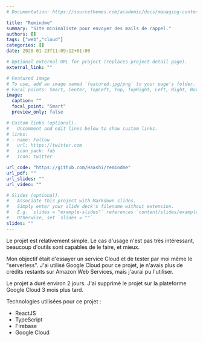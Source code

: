 ```yaml
---
# Documentation: https://sourcethemes.com/academic/docs/managing-content/

title: "Remindme"
summary: "Site minimaliste pour envoyer des mails de rappel."
authors: []
tags: ["web","cloud"]
categories: []
date: 2020-01-23T11:09:12+01:00

# Optional external URL for project (replaces project detail page).
external_link: ""

# Featured image
# To use, add an image named `featured.jpg/png` to your page's folder.
# Focal points: Smart, Center, TopLeft, Top, TopRight, Left, Right, BottomLeft, Bottom, BottomRight.
image:
  caption: ""
  focal_point: "Smart"
  preview_only: false

# Custom links (optional).
#   Uncomment and edit lines below to show custom links.
# links:
# - name: Follow
#   url: https://twitter.com
#   icon_pack: fab
#   icon: twitter

url_code: "https://github.com/Haashi/remindme"
url_pdf: ""
url_slides: ""
url_video: ""

# Slides (optional).
#   Associate this project with Markdown slides.
#   Simply enter your slide deck's filename without extension.
#   E.g. `slides = "example-slides"` references `content/slides/example-slides.md`.
#   Otherwise, set `slides = ""`.
slides: ""
---
```


Le projet est relativement simple. Le cas d'usage n'est pas très intéressant, beaucoup d'outils sont capables de le faire, et mieux.

Mon objectif était d'essayer un service Cloud et de tester par moi même le "serverless". J'ai utilisé Google Cloud pour ce projet, je n'avais plus de crédits restants sur Amazon Web Services, mais j'aurai pu l'utiliser.

Le projet a duré environ 2 jours. J'ai supprimé le projet sur la plateforme Google Cloud 3 mois plus tard.

Technologies utilisées pour ce projet :
- ReactJS
- TypeScript
- Firebase
- Google Cloud